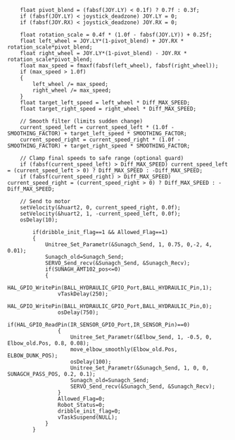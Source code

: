 		float pivot_blend = (fabsf(JOY.LY) < 0.1f) ? 0.7f : 0.3f;
		if (fabsf(JOY.LY) < joystick_deadzone) JOY.LY = 0;
		if (fabsf(JOY.RX) < joystick_deadzone) JOY.RX = 0;

		float rotation_scale = 0.4f * (1.0f - fabsf(JOY.LY)) + 0.25f;
		float left_wheel = JOY.LY*(1-pivot_blend) + JOY.RX * rotation_scale*pivot_blend;
		float right_wheel = JOY.LY*(1-pivot_blend) - JOY.RX * rotation_scale*pivot_blend;
		float max_speed = fmaxf(fabsf(left_wheel), fabsf(right_wheel));
		if (max_speed > 1.0f)
		{
			left_wheel /= max_speed;
			right_wheel /= max_speed;
		}
		float target_left_speed = left_wheel * Diff_MAX_SPEED;
		float target_right_speed = right_wheel * Diff_MAX_SPEED;

		// Smooth filter (limits sudden change)
		current_speed_left = current_speed_left * (1.0f - SMOOTHING_FACTOR) + target_left_speed * SMOOTHING_FACTOR;
		current_speed_right = current_speed_right * (1.0f - SMOOTHING_FACTOR) + target_right_speed * SMOOTHING_FACTOR;

		// Clamp final speeds to safe range (optional guard)
		if (fabsf(current_speed_left) > Diff_MAX_SPEED) current_speed_left = (current_speed_left > 0) ? Diff_MAX_SPEED : -Diff_MAX_SPEED;
		if (fabsf(current_speed_right) > Diff_MAX_SPEED) current_speed_right = (current_speed_right > 0) ? Diff_MAX_SPEED : -Diff_MAX_SPEED;

		// Send to motor
		setVelocity(&huart2, 0, current_speed_right, 0.0f);
		setVelocity(&huart2, 1, -current_speed_left, 0.0f);
		osDelay(10);

			if(dribble_init_flag==1 && Allowed_Flag==1)
			{
				Unitree_Set_Parametr(&Sunagch_Send, 1, 0.75, 0,-2, 4, 0.01);
				Sunagch_old=Sunagch_Send;
				SERVO_Send_recv(&Sunagch_Send, &Sunagch_Recv);
				if(SUNAGH_AMT102_pos<=0)
				{
					HAL_GPIO_WritePin(BALL_HYDRAULIC_GPIO_Port,BALL_HYDRAULIC_Pin,1);
					vTaskDelay(250);
					HAL_GPIO_WritePin(BALL_HYDRAULIC_GPIO_Port,BALL_HYDRAULIC_Pin,0);
					osDelay(750);
					if(HAL_GPIO_ReadPin(IR_SENSOR_GPIO_Port,IR_SENSOR_Pin)==0)
					{
						Unitree_Set_Parametr(&Elbow_Send, 1, -0.5, 0, Elbow_old.Pos, 0.8, 0.08);
						move_elbow_smoothly(Elbow_old.Pos, ELBOW_DUNK_POS);
						osDelay(100);
						Unitree_Set_Parametr(&Sunagch_Send, 1, 0, 0, SUNAGCH_PASS_POS, 0.2, 0.1);
						Sunagch_old=Sunagch_Send;
						SERVO_Send_recv(&Sunagch_Send, &Sunagch_Recv);
					}
					Allowed_Flag=0;
					Robot_Status=0;
					dribble_init_flag=0;
					vTaskSuspend(NULL);
				}
			}
